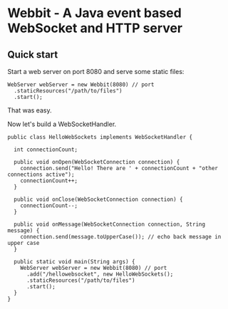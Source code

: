 Webbit - A Java event based WebSocket and HTTP server
=====================================================

Quick start
-----------

Start a web server on port 8080 and serve some static files:

    WebServer webServer = new Webbit(8080) // port
      .staticResources("/path/to/files")
      .start();

That was easy.

Now let's build a WebSocketHandler.

    public class HelloWebSockets implements WebSocketHandler {
    
      int connectionCount;
      
      public void onOpen(WebSocketConnection connection) {
        connection.send("Hello! There are ' + connectionCount + "other connections active");
        connectionCount++;
      }
      
      public void onClose(WebSocketConnection connection) {
        connectionCount--;
      }
      
      public void onMessage(WebSocketConnection connection, String message) {
        connection.send(message.toUpperCase()); // echo back message in upper case
      }
    
      public static void main(String args) {
        WebServer webServer = new Webbit(8080) // port
          .add("/hellowebsocket", new HelloWebSockets();
          .staticResources("/path/to/files")
          .start();
      }
    }
    
